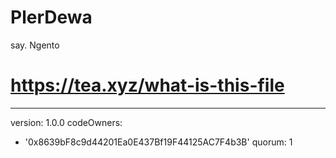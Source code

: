 # PlerDewa
say. Ngento
# https://tea.xyz/what-is-this-file
---
version: 1.0.0
codeOwners:
  - '0x8639bF8c9d44201Ea0E437Bf19F44125AC7F4b3B'
quorum: 1
